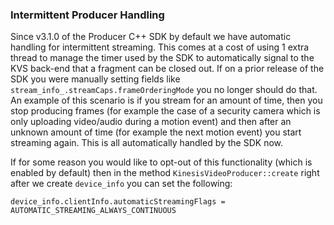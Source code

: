 ### Intermittent Producer Handling
Since v3.1.0 of the Producer C++ SDK by default we have automatic handling for intermittent streaming.  This comes at a cost of using 1 extra thread to manage the timer used by the SDK to automatically signal to the KVS back-end that a fragment can be closed out.  If on a prior release of the SDK you were manually setting fields like `stream_info_.streamCaps.frameOrderingMode` you no longer should do that.  An example of this scenario is if you stream for an amount of time, then you stop producing frames (for example the case of a security camera which is only uploading video/audio during a motion event) and then after an unknown amount of time (for example the next motion event) you start streaming again.  This is all automatically handled by the SDK now.

If for some reason you would like to opt-out of this functionality (which is enabled by default) then in the method `KinesisVideoProducer::create` right after we create `device_info` you can set the following:

```
device_info.clientInfo.automaticStreamingFlags = AUTOMATIC_STREAMING_ALWAYS_CONTINUOUS
```




